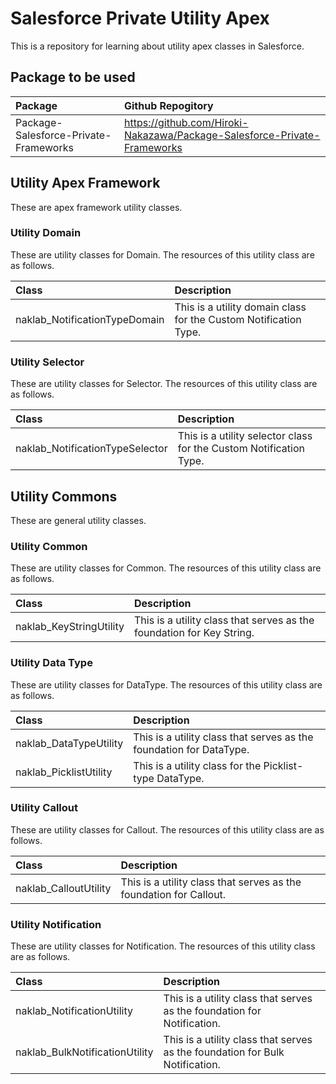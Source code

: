 # Salesforce Private Utility Apex

This is a repository for learning about utility apex classes in Salesforce.

## Package to be used

| Package                               | Github Repogitory                                                        |
| :------------------------------------ | :----------------------------------------------------------------------- |
| Package-Salesforce-Private-Frameworks | https://github.com/Hiroki-Nakazawa/Package-Salesforce-Private-Frameworks |

## Utility Apex Framework

These are apex framework utility classes.

### Utility Domain

These are utility classes for Domain. The resources of this utility class are as follows.

| Class                         | Description                                                      |
| :---------------------------- | :--------------------------------------------------------------- |
| naklab_NotificationTypeDomain | This is a utility domain class for the Custom Notification Type. |

### Utility Selector

These are utility classes for Selector. The resources of this utility class are as follows.

| Class                           | Description                                                        |
| :------------------------------ | :----------------------------------------------------------------- |
| naklab_NotificationTypeSelector | This is a utility selector class for the Custom Notification Type. |

## Utility Commons

These are general utility classes.

### Utility Common

These are utility classes for Common. The resources of this utility class are as follows.

| Class                   | Description                                                           |
| :---------------------- | :-------------------------------------------------------------------- |
| naklab_KeyStringUtility | This is a utility class that serves as the foundation for Key String. |

### Utility Data Type

These are utility classes for DataType. The resources of this utility class are as follows.

| Class                  | Description                                                         |
| :--------------------- | :------------------------------------------------------------------ |
| naklab_DataTypeUtility | This is a utility class that serves as the foundation for DataType. |
| naklab_PicklistUtility | This is a utility class for the Picklist-type DataType.             |

### Utility Callout

These are utility classes for Callout. The resources of this utility class are as follows.

| Class                 | Description                                                        |
| :-------------------- | :----------------------------------------------------------------- |
| naklab_CalloutUtility | This is a utility class that serves as the foundation for Callout. |

### Utility Notification

These are utility classes for Notification. The resources of this utility class are as follows.

| Class                          | Description                                                                  |
| :----------------------------- | :--------------------------------------------------------------------------- |
| naklab_NotificationUtility     | This is a utility class that serves as the foundation for Notification.      |
| naklab_BulkNotificationUtility | This is a utility class that serves as the foundation for Bulk Notification. |
